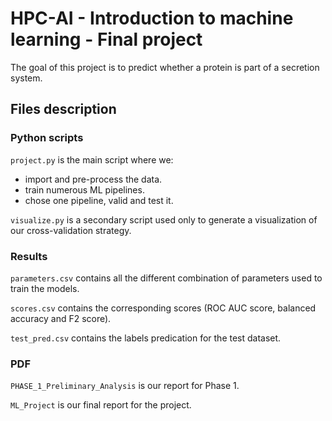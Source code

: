 # HPC-AI - Introduction to machine learning - Final project

The goal of this project is to predict whether a protein is part of a secretion system.

## Files description

### Python scripts

```project.py``` is the main script where we:
- import and pre-process the data.
- train numerous ML pipelines.
- chose one pipeline, valid and test it.

```visualize.py``` is a secondary script used only to generate a visualization of our cross-validation strategy.

### Results

```parameters.csv``` contains all the different combination of parameters used to train the models.

```scores.csv``` contains the corresponding scores (ROC AUC score, balanced accuracy and F2 score).

```test_pred.csv``` contains the labels predication for the test dataset.

### PDF

```PHASE_1_Preliminary_Analysis``` is our report for Phase 1.

```ML_Project``` is our final report for the project.
